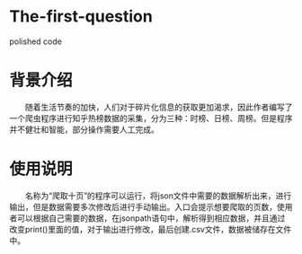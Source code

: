 # The-first-question
polished code 
# 背景介绍
&emsp;&emsp;随着生活节奏的加快，人们对于碎片化信息的获取更加渴求，因此作者编写了一个爬虫程序进行知乎热榜数据的采集，分为三种：时榜、日榜、周榜。但是程序并不健壮和智能，部分操作需要人工完成。<br>

# 使用说明
&emsp;&emsp;名称为“爬取十页”的程序可以运行，将json文件中需要的数据解析出来，进行输出，但是数据需要多次修改后进行手动输出。入口会提示想要爬取的页数，使用者可以根据自己需要的数据，在jsonpath语句中，解析得到相应数据，并且通过改变print()里面的值，对于输出进行修改，最后创建.csv文件，数据被储存在文件中。
